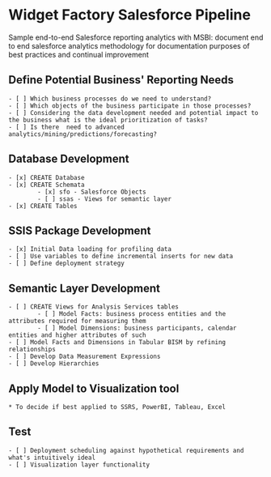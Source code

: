 # Widget Factory Salesforce Pipeline
Sample end-to-end Salesforce reporting analytics with MSBI: document end to end salesforce analytics methodology for documentation purposes of best practices and continual improvement

## Define Potential Business' Reporting Needs
    - [ ] Which business processes do we need to understand?
    - [ ] Which objects of the business participate in those processes?
    - [ ] Considering the data development needed and potential impact to the business what is the ideal prioritization of tasks?
    - [ ] Is there  need to advanced analytics/mining/predictions/forecasting?
## Database Development
    - [x] CREATE Database
    - [x] CREATE Schemata
            - [x] sfo - Salesforce Objects
            - [ ] ssas - Views for semantic layer
    - [x] CREATE Tables
## SSIS Package Development
    - [x] Initial Data loading for profiling data
    - [ ] Use variables to define incremental inserts for new data
    - [ ] Define deployment strategy
## Semantic Layer Development
    - [ ] CREATE Views for Analysis Services tables
            - [ ] Model Facts: business process entities and the attributes required for measuring them
            - [ ] Model Dimensions: business participants, calendar entities and higher attributes of such
    - [ ] Model Facts and Dimensions in Tabular BISM by refining relationships
    - [ ] Develop Data Measurement Expressions
    - [ ] Develop Hierarchies
## Apply Model to Visualization tool
    * To decide if best applied to SSRS, PowerBI, Tableau, Excel
## Test
    - [ ] Deployment scheduling against hypothetical requirements and what's intuitively ideal
    - [ ] Visualization layer functionality